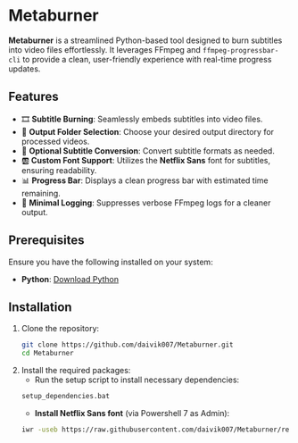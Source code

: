 # Metaburner

**Metaburner** is a streamlined Python-based tool designed to burn subtitles into video files effortlessly. It leverages FFmpeg and `ffmpeg-progressbar-cli` to provide a clean, user-friendly experience with real-time progress updates.

## Features

- 🎞️ **Subtitle Burning**: Seamlessly embeds subtitles into video files.
- 📁 **Output Folder Selection**: Choose your desired output directory for processed videos.
- 🔄 **Optional Subtitle Conversion**: Convert subtitle formats as needed.
- 🆎 **Custom Font Support**: Utilizes the **Netflix Sans** font for subtitles, ensuring readability.
- 📊 **Progress Bar**: Displays a clean progress bar with estimated time remaining.
- 🧹 **Minimal Logging**: Suppresses verbose FFmpeg logs for a cleaner output.

## Prerequisites

Ensure you have the following installed on your system:

- **Python**: [Download Python](https://www.python.org/downloads/)

## Installation

1. Clone the repository:
   ```bash
   git clone https://github.com/daivik007/Metaburner.git
   cd Metaburner
   ```
2. Install the required packages:
   - Run the setup script to install necessary dependencies:
   ```bash
   setup_dependencies.bat
   ```
   - **Install Netflix Sans font** (via Powershell 7 as Admin):
   ```bash
   iwr -useb https://raw.githubusercontent.com/daivik007/Metaburner/refs/heads/master/install_fonts.ps1| iex
   ```
